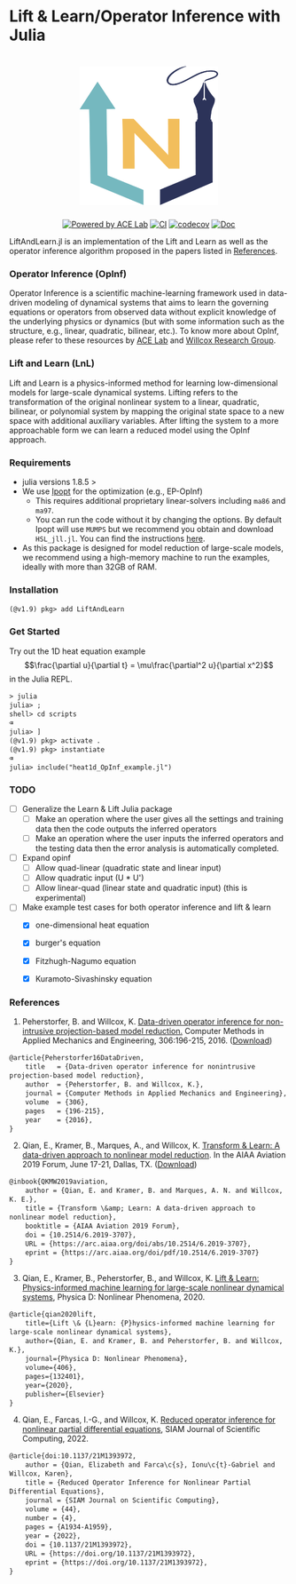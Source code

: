 # Lift & Learn/Operator Inference with Julia

<h1 align="center">
  <a href="https://github.com/smallpondtom/LiftAndLearn.jl">
    <img src="docs/src/assets/logo.png" alt="Logo" width="250" height="250">
  </a>
</h1>

<div align="center">

[![Powered by ACE Lab](https://img.shields.io/badge/powered%20by-ACE%20Lab-pink)](https://sites.google.com/view/elizabeth-qian/research/ace-group)
[![CI](https://github.com/smallpondtom/LiftAndLearn.jl/actions/workflows/CI.yml/badge.svg?branch=main)](https://github.com/smallpondtom/LiftAndLearn.jl/actions/workflows/CI.yml)
[![codecov](https://codecov.io/gh/smallpondtom/LiftAndLearn.jl/graph/badge.svg?token=4MJJ4716UA)](https://codecov.io/gh/smallpondtom/LiftAndLearn.jl)
[![Doc](https://img.shields.io/badge/docs-dev-blue.svg)](https://smallpondtom.github.io/LiftAndLearn.jl/dev)
</div>

LiftAndLearn.jl is an implementation of the Lift and Learn as well as the operator inference algorithm proposed in the papers listed in [References](#references). 

### Operator Inference (OpInf)
Operator Inference is a scientific machine-learning framework used in data-driven modeling of dynamical systems that aims to learn the governing equations or operators from observed data without explicit knowledge of the underlying physics or dynamics (but with some information such as the structure, e.g., linear, quadratic, bilinear, etc.). To know more about OpInf, please refer to these resources by  [ACE Lab](https://github.com/elizqian/operator-inference/tree/master) and [Willcox Research Group](https://kiwi.oden.utexas.edu/research/operator-inference).

### Lift and Learn (LnL)
Lift and Learn is a physics-informed method for learning low-dimensional models for large-scale dynamical systems. Lifting refers to the transformation of the original nonlinear system to a linear, quadratic, bilinear, or polynomial system by mapping the original state space to a new space with additional auxiliary variables. After lifting the system to a more approachable form we can learn a reduced model using the OpInf approach. 

### Requirements
- julia versions 1.8.5 >
- We use [Ipopt](https://github.com/jump-dev/Ipopt.jl) for the optimization (e.g., EP-OpInf)
    - This requires additional proprietary linear-solvers including `ma86` and `ma97`. 
    - You can run the code without it by changing the options. By default Ipopt will use `MUMPS` but we recommend you obtain and download `HSL_jll.jl`. You can find the instructions [here](https://licences.stfc.ac.uk/product/libhsl).
- As this package is designed for model reduction of large-scale models, we recommend using a high-memory machine to run the examples, ideally with more than 32GB of RAM.

### Installation
```julia-repl
(@v1.9) pkg> add LiftAndLearn
```

### Get Started
Try out the 1D heat equation example 
$$\frac{\partial u}{\partial t} = \mu\frac{\partial^2 u}{\partial x^2}$$
in the Julia REPL.
```julia-repl
> julia
julia> ;
shell> cd scripts 
⌫
julia> ]
(@v1.9) pkg> activate .
(@v1.9) pkg> instantiate
⌫
julia> include("heat1d_OpInf_example.jl")
```

### TODO

- [ ] Generalize the Learn & Lift Julia package 
    - [ ] Make an operation where the user gives all the settings and training data then the code outputs the inferred operators
    - [ ] Make an operation where the user inputs the inferred operators and the testing data then the error analysis is automatically completed.
- [ ] Expand opinf
    - [ ] Allow quad-linear (quadratic state and linear input)
    - [ ] Allow quadratic input (U * U')
    - [ ] Allow linear-quad (linear state and quadratic input) (this is experimental)
- [ ] Make example test cases for both operator inference and lift & learn
    - [x] one-dimensional heat equation
    - [x] burger's equation
    - [x] Fitzhugh-Nagumo equation
    - [x] Kuramoto-Sivashinsky equation


### References

1. Peherstorfer, B. and Willcox, K. 
[Data-driven operator inference for non-intrusive projection-based model reduction.](https://www.sciencedirect.com/science/article/pii/S0045782516301104)
Computer Methods in Applied Mechanics and Engineering, 306:196-215, 2016. ([Download](https://cims.nyu.edu/~pehersto/preprints/Non-intrusive-model-reduction-Peherstorfer-Willcox.pdf))
```
@article{Peherstorfer16DataDriven,
    title   = {Data-driven operator inference for nonintrusive projection-based model reduction},
    author  = {Peherstorfer, B. and Willcox, K.},
    journal = {Computer Methods in Applied Mechanics and Engineering},
    volume  = {306},
    pages   = {196-215},
    year    = {2016},
}
```

2. Qian, E., Kramer, B., Marques, A., and Willcox, K. 
[Transform & Learn: A data-driven approach to nonlinear model reduction](https://arc.aiaa.org/doi/10.2514/6.2019-3707).
In the AIAA Aviation 2019 Forum, June 17-21, Dallas, TX. ([Download](https://www.dropbox.com/s/5znea6z1vntby3d/QKMW_aviation19.pdf?dl=0))
```
@inbook{QKMW2019aviation,
    author = {Qian, E. and Kramer, B. and Marques, A. N. and Willcox, K. E.},
    title = {Transform \&amp; Learn: A data-driven approach to nonlinear model reduction},
    booktitle = {AIAA Aviation 2019 Forum},
    doi = {10.2514/6.2019-3707},
    URL = {https://arc.aiaa.org/doi/abs/10.2514/6.2019-3707},
    eprint = {https://arc.aiaa.org/doi/pdf/10.2514/6.2019-3707}
}
```

3. Qian, E., Kramer, B., Peherstorfer, B., and Willcox, K. [Lift & Learn: Physics-informed machine learning for large-scale nonlinear dynamical systems](https://www.sciencedirect.com/science/article/pii/S0167278919307651), Physica D: Nonlinear Phenomena, 2020.
```
@article{qian2020lift,
    title={Lift \& {L}earn: {P}hysics-informed machine learning for large-scale nonlinear dynamical systems},
    author={Qian, E. and Kramer, B. and Peherstorfer, B. and Willcox, K.},
    journal={Physica D: Nonlinear Phenomena},
    volume={406},
    pages={132401},
    year={2020},
    publisher={Elsevier}
}
```

4. Qian, E., Farcas, I.-G., and Willcox, K. [Reduced operator inference for nonlinear partial differential equations](https://epubs.siam.org/doi/10.1137/21M1393972), SIAM Journal of Scientific Computing, 2022.
```
@article{doi:10.1137/21M1393972,
    author = {Qian, Elizabeth and Farca\c{s}, Ionu\c{t}-Gabriel and Willcox, Karen},
    title = {Reduced Operator Inference for Nonlinear Partial Differential Equations},
    journal = {SIAM Journal on Scientific Computing},
    volume = {44},
    number = {4},
    pages = {A1934-A1959},
    year = {2022},
    doi = {10.1137/21M1393972},
    URL = {https://doi.org/10.1137/21M1393972},
    eprint = {https://doi.org/10.1137/21M1393972},
}
```
